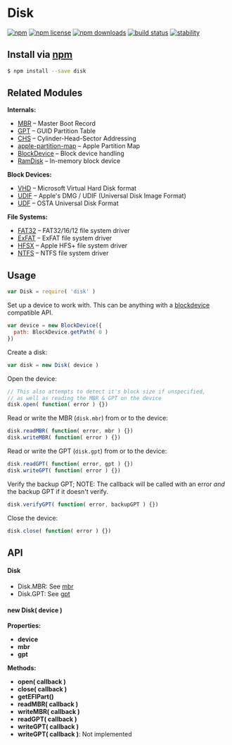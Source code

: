 # Disk
[![npm](https://img.shields.io/npm/v/disk.svg?style=flat-square)](https://npmjs.com/package/disk)
[![npm license](https://img.shields.io/npm/l/disk.svg?style=flat-square)](https://npmjs.com/package/disk)
[![npm downloads](https://img.shields.io/npm/dm/disk.svg?style=flat-square)](https://npmjs.com/package/disk)
[![build status](https://img.shields.io/travis/jhermsmeier/node-disk/master.svg?style=flat-square)](https://travis-ci.org/jhermsmeier/node-disk)
[![stability](https://img.shields.io/badge/stability-experimental-orange.svg?style=flat-square)](https://nodejs.org/api/documentation.html#documentation_stability_index)

## Install via [npm](https://npmjs.com)

```sh
$ npm install --save disk
```

## Related Modules

**Internals:**

- [MBR](https://github.com/jhermsmeier/node-mbr) – Master Boot Record
- [GPT](https://github.com/jhermsmeier/node-gpt) – GUID Partition Table
- [CHS](https://github.com/jhermsmeier/node-chs) – Cylinder-Head-Sector Addressing
- [apple-partition-map](https://github.com/jhermsmeier/node-apple-partition-map) – Apple Partition Map
- [BlockDevice](https://github.com/jhermsmeier/node-blockdevice) – Block device handling
- [RamDisk](https://github.com/jhermsmeier/node-ramdisk) – In-memory block device

**Block Devices:**

- [VHD](https://github.com/jhermsmeier/node-vhd) – Microsoft Virtual Hard Disk format
- [UDIF](https://github.com/jhermsmeier/node-udif) – Apple's DMG / UDIF (Universal Disk Image Format)
- [UDF](https://github.com/jhermsmeier/node-udf) – OSTA Universal Disk Format

**File Systems:**

- [FAT32](https://github.com/jhermsmeier/node-fat32) – FAT32/16/12 file system driver
- [ExFAT](https://github.com/jhermsmeier/node-exfat) – ExFAT file system driver
- [HFSX](https://github.com/jhermsmeier/node-hsfx) – Apple HFS+ file system driver
- [NTFS](https://github.com/jhermsmeier/node-ntfs) – NTFS file system driver

## Usage

```js
var Disk = require( 'disk' )
```

Set up a device to work with.
This can be anything with a [blockdevice](https://github.com/jhermsmeier/node-blockdevice) compatible API.

```js
var device = new BlockDevice({
  path: BlockDevice.getPath( 0 )
})
```

Create a disk:

```js
var disk = new Disk( device )
```

Open the device:

```js
// This also attempts to detect it's block size if unspecified,
// as well as reading the MBR & GPT on the device
disk.open( function( error ) {})
```

Read or write the MBR (`disk.mbr`) from or to the device:

```js
disk.readMBR( function( error, mbr ) {})
disk.writeMBR( function( error ) {})
```

Read or write the GPT (`disk.gpt`) from or to the device:

```js
disk.readGPT( function( error, gpt ) {})
disk.writeGPT( function( error ) {})
```

Verify the backup GPT;
NOTE: The callback will be called with an error *and*
the backup GPT if it doesn't verify.

```js
disk.verifyGPT( function( error, backupGPT ) {})
```

Close the device:

```js
disk.close( function( error ) {})
```

## API

#### Disk

- Disk.MBR: See [mbr](https://github.com/jhermsmeier/node-mbr)
- Disk.GPT: See [gpt](https://github.com/jhermsmeier/node-gpt)

#### new Disk( device )

**Properties:**

- **device**
- **mbr**
- **gpt**

**Methods:**

- **open( callback )**
- **close( callback )**
- **getEFIPart()**
- **readMBR( callback )**
- **writeMBR( callback )**
- **readGPT( callback )**
- **writeGPT( callback )**
- **writeGPT( callback )**: Not implemented
